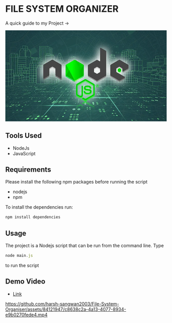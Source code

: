 # FILE SYSTEM ORGANIZER

A quick guide to my Project ->

<img src ="/image.webp">


## Tools Used

- NodeJs
- JavaScript

## Requirements

Please install the following npm packages before running the script

- nodejs
- npm

To install the dependencies run:

```js
npm install dependencies
```

## Usage

The project is a Nodejs script that can be run from the command line.
Type 

```js
node main.js
``` 
to run the script

## Demo Video

- [Link](https://app.gemoo.com/share/home?codeId=DW4g9QeoGWAeQ)

https://github.com/harsh-sangwan2003/File-System-Organiser/assets/84121947/c8638c2a-4a13-4077-8934-e9b0270fede4.mp4
